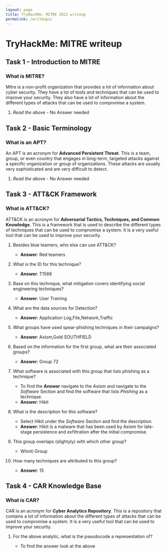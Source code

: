 ```yaml
---
layout: page
title: TryHackMe: MITRE 2022 writeup
permalink: /writeups/
---
```


# TryHackMe: MITRE writeup

## Task 1 - Introduction to MITRE

### What is MITRE?

Mitre is a non-profit organization that provides a lot of information about cyber security. They have a lot of tools and techniques that can be used to improve your security. They also have a lot of information about the different types of attacks that can be used to compromise a system.

1. *Read the above* - No Answer needed

## Task 2 - Basic Terminology

### What is an APT?

An APT is an acronym for **Advanced Persistent Threat**. This is a team, group, or even country that engages in long-term, targeted attacks against a specific organization or group of organizations. These attacks are usually very sophisticated and are very difficult to detect.

1. *Read the above* - No Answer needed

## Task 3 - ATT&CK Framework

### What is ATT&CK?

ATT&CK is an acronym for **Adversarial Tactics, Techniques, and Common Knowledge**. This is a framework that is used to describe the different types of techniques that can be used to compromise a system. It is a very useful tool that can be used to improve your security.

1. Besides blue teamers, who else can use ATT&CK?

    - **Answer**: Red teamers

2. What is the ID for this technique?

    - **Answer**: T1566

3. Base on this technique, what mitigation covers identifying social engineering techniques?

    - **Answer**: User Training

4. What are the data sources for Detection?

    - **Answer**: Application Log,File,Network,Traffic

5. What groups have used spear-phishing techniques in their campaigns?

    - **Answer**: Axiom,Gold SOUTHFIELD

6. Based on the information for the first group, what are their associated groups?

    - **Answer**: Group 72

7. What software is associated with this group that lists phishing as a technique?
    - To find the **Answer** navigate to the *Axiom* and navigate to the *Software* Section and find the software that lists *Phishing* as a technique.
    - **Answer**: Hikit

8. What is the description for this software?
    - Select Hikit under the *Software* Section and find the description.
    - **Answer**: Hikit is a malware that has been used by Axiom for late-stage persistence and exfiltration after the initial compromise.

9. This group overlaps (slightyly) with which other group?
    - Winnti Group

10. How many techniques are attributed to this group?
    - **Answer**: 15

## Task 4 - CAR Knowledge Base
### What is CAR?

CAR is an acronym for **Cyber Analytics Repository**. This is a repository that contains a lot of information about the different types of attacks that can be used to compromise a system. It is a very useful tool that can be used to improve your security.

1. For the above analytic, what is the pseudocode a representation of?
    
    - To find the answer look at the above 